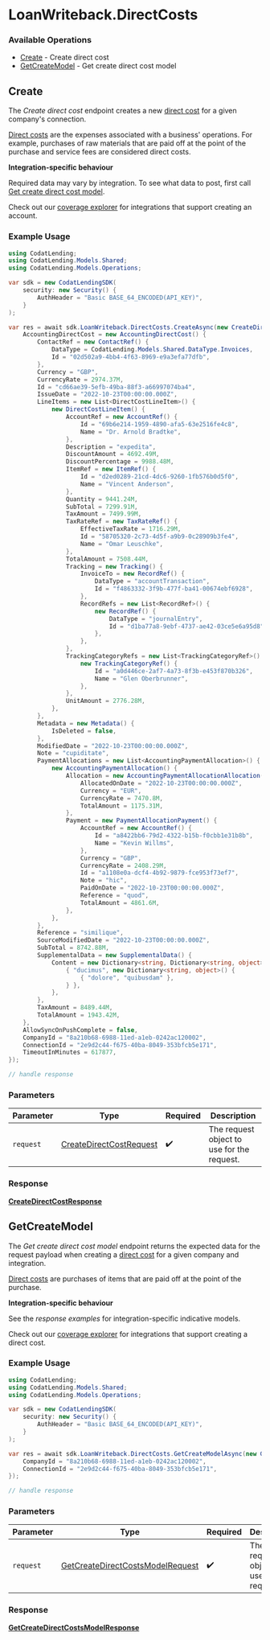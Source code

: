 # LoanWriteback.DirectCosts

### Available Operations

* [Create](#create) - Create direct cost
* [GetCreateModel](#getcreatemodel) - Get create direct cost model

## Create

The *Create direct cost* endpoint creates a new [direct cost](https://docs.codat.io/lending-api#/schemas/DirectCost) for a given company's connection.

[Direct costs](https://docs.codat.io/lending-api#/schemas/DirectCost) are the expenses associated with a business' operations. For example, purchases of raw materials that are paid off at the point of the purchase and service fees are considered direct costs.

**Integration-specific behaviour**

Required data may vary by integration. To see what data to post, first call [Get create direct cost model](https://docs.codat.io/lending-api#/operations/get-create-directCosts-model).

Check out our [coverage explorer](https://knowledge.codat.io/supported-features/accounting?view=tab-by-data-type&dataType=directCosts) for integrations that support creating an account.


### Example Usage

```csharp
using CodatLending;
using CodatLending.Models.Shared;
using CodatLending.Models.Operations;

var sdk = new CodatLendingSDK(
    security: new Security() {
        AuthHeader = "Basic BASE_64_ENCODED(API_KEY)",
    }
);

var res = await sdk.LoanWriteback.DirectCosts.CreateAsync(new CreateDirectCostRequest() {
    AccountingDirectCost = new AccountingDirectCost() {
        ContactRef = new ContactRef() {
            DataType = CodatLending.Models.Shared.DataType.Invoices,
            Id = "02d502a9-4bb4-4f63-8969-e9a3efa77dfb",
        },
        Currency = "GBP",
        CurrencyRate = 2974.37M,
        Id = "cd66ae39-5efb-49ba-88f3-a66997074ba4",
        IssueDate = "2022-10-23T00:00:00.000Z",
        LineItems = new List<DirectCostLineItem>() {
            new DirectCostLineItem() {
                AccountRef = new AccountRef() {
                    Id = "69b6e214-1959-4890-afa5-63e2516fe4c8",
                    Name = "Dr. Arnold Bradtke",
                },
                Description = "expedita",
                DiscountAmount = 4692.49M,
                DiscountPercentage = 9988.48M,
                ItemRef = new ItemRef() {
                    Id = "d2ed0289-21cd-4dc6-9260-1fb576b0d5f0",
                    Name = "Vincent Anderson",
                },
                Quantity = 9441.24M,
                SubTotal = 7299.91M,
                TaxAmount = 7499.99M,
                TaxRateRef = new TaxRateRef() {
                    EffectiveTaxRate = 1716.29M,
                    Id = "58705320-2c73-4d5f-a9b9-0c28909b3fe4",
                    Name = "Omar Leuschke",
                },
                TotalAmount = 7508.44M,
                Tracking = new Tracking() {
                    InvoiceTo = new RecordRef() {
                        DataType = "accountTransaction",
                        Id = "f4863332-3f9b-477f-ba41-00674ebf6928",
                    },
                    RecordRefs = new List<RecordRef>() {
                        new RecordRef() {
                            DataType = "journalEntry",
                            Id = "d1ba77a8-9ebf-4737-ae42-03ce5e6a95d8",
                        },
                    },
                },
                TrackingCategoryRefs = new List<TrackingCategoryRef>() {
                    new TrackingCategoryRef() {
                        Id = "a0d446ce-2af7-4a73-8f3b-e453f870b326",
                        Name = "Glen Oberbrunner",
                    },
                },
                UnitAmount = 2776.28M,
            },
        },
        Metadata = new Metadata() {
            IsDeleted = false,
        },
        ModifiedDate = "2022-10-23T00:00:00.000Z",
        Note = "cupiditate",
        PaymentAllocations = new List<AccountingPaymentAllocation>() {
            new AccountingPaymentAllocation() {
                Allocation = new AccountingPaymentAllocationAllocation() {
                    AllocatedOnDate = "2022-10-23T00:00:00.000Z",
                    Currency = "EUR",
                    CurrencyRate = 7470.8M,
                    TotalAmount = 1175.31M,
                },
                Payment = new PaymentAllocationPayment() {
                    AccountRef = new AccountRef() {
                        Id = "a8422bb6-79d2-4322-b15b-f0cbb1e31b8b",
                        Name = "Kevin Willms",
                    },
                    Currency = "GBP",
                    CurrencyRate = 2408.29M,
                    Id = "a1108e0a-dcf4-4b92-9879-fce953f73ef7",
                    Note = "hic",
                    PaidOnDate = "2022-10-23T00:00:00.000Z",
                    Reference = "quod",
                    TotalAmount = 4861.6M,
                },
            },
        },
        Reference = "similique",
        SourceModifiedDate = "2022-10-23T00:00:00.000Z",
        SubTotal = 8742.88M,
        SupplementalData = new SupplementalData() {
            Content = new Dictionary<string, Dictionary<string, object>>() {
                { "ducimus", new Dictionary<string, object>() {
                    { "dolore", "quibusdam" },
                } },
            },
        },
        TaxAmount = 8489.44M,
        TotalAmount = 1943.42M,
    },
    AllowSyncOnPushComplete = false,
    CompanyId = "8a210b68-6988-11ed-a1eb-0242ac120002",
    ConnectionId = "2e9d2c44-f675-40ba-8049-353bfcb5e171",
    TimeoutInMinutes = 617877,
});

// handle response
```

### Parameters

| Parameter                                                                     | Type                                                                          | Required                                                                      | Description                                                                   |
| ----------------------------------------------------------------------------- | ----------------------------------------------------------------------------- | ----------------------------------------------------------------------------- | ----------------------------------------------------------------------------- |
| `request`                                                                     | [CreateDirectCostRequest](../../models/operations/CreateDirectCostRequest.md) | :heavy_check_mark:                                                            | The request object to use for the request.                                    |


### Response

**[CreateDirectCostResponse](../../models/operations/CreateDirectCostResponse.md)**


## GetCreateModel

The *Get create direct cost model* endpoint returns the expected data for the request payload when creating a [direct cost](https://docs.codat.io/lending-api#/schemas/DirectCost) for a given company and integration.

[Direct costs](https://docs.codat.io/lending-api#/schemas/DirectCost) are purchases of items that are paid off at the point of the purchase.

**Integration-specific behaviour**

See the *response examples* for integration-specific indicative models.

Check out our [coverage explorer](https://knowledge.codat.io/supported-features/accounting?view=tab-by-data-type&dataType=directCosts) for integrations that support creating a direct cost.


### Example Usage

```csharp
using CodatLending;
using CodatLending.Models.Shared;
using CodatLending.Models.Operations;

var sdk = new CodatLendingSDK(
    security: new Security() {
        AuthHeader = "Basic BASE_64_ENCODED(API_KEY)",
    }
);

var res = await sdk.LoanWriteback.DirectCosts.GetCreateModelAsync(new GetCreateDirectCostsModelRequest() {
    CompanyId = "8a210b68-6988-11ed-a1eb-0242ac120002",
    ConnectionId = "2e9d2c44-f675-40ba-8049-353bfcb5e171",
});

// handle response
```

### Parameters

| Parameter                                                                                       | Type                                                                                            | Required                                                                                        | Description                                                                                     |
| ----------------------------------------------------------------------------------------------- | ----------------------------------------------------------------------------------------------- | ----------------------------------------------------------------------------------------------- | ----------------------------------------------------------------------------------------------- |
| `request`                                                                                       | [GetCreateDirectCostsModelRequest](../../models/operations/GetCreateDirectCostsModelRequest.md) | :heavy_check_mark:                                                                              | The request object to use for the request.                                                      |


### Response

**[GetCreateDirectCostsModelResponse](../../models/operations/GetCreateDirectCostsModelResponse.md)**


